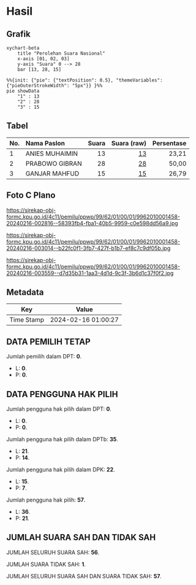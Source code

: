 # Hasil

## Grafik

```mermaid
xychart-beta
    title "Perolehan Suara Nasional"
    x-axis [01, 02, 03]
    y-axis "Suara" 0 --> 28
    bar [13, 28, 15]
```

```mermaid
%%{init: {"pie": {"textPosition": 0.5}, "themeVariables": {"pieOuterStrokeWidth": "5px"}} }%%
pie showData
    "1" : 13
    "2" : 28
    "3" : 15
```

## Tabel

| No. | Nama Paslon    | Suara | Suara (raw) | Persentase |
|:--- |:-------------- | -----:| -----------:| ----------:|
| 1   | ANIES MUHAIMIN | 13    | [13][p-1]   | 23,21      |
| 2   | PRABOWO GIBRAN | 28    | [28][p-2]   | 50,00      |
| 3   | GANJAR MAHFUD  | 15    | [15][p-3]   | 26,79      |


[p-1]: https://github.com/gigit-pemilu/pemilu-2024/blob/main/pilpres/hitung-suara/sub/99-luar-negeri/sub/62-kuala-lumpur-malaysia/sub/01-kuala-lumpur-malaysia/sub/0001-kuala-lumpur-malaysia/sub/458-tps-145/sub/paslon-1.txt
[p-2]: https://github.com/gigit-pemilu/pemilu-2024/blob/main/pilpres/hitung-suara/sub/99-luar-negeri/sub/62-kuala-lumpur-malaysia/sub/01-kuala-lumpur-malaysia/sub/0001-kuala-lumpur-malaysia/sub/458-tps-145/sub/paslon-2.txt
[p-3]: https://github.com/gigit-pemilu/pemilu-2024/blob/main/pilpres/hitung-suara/sub/99-luar-negeri/sub/62-kuala-lumpur-malaysia/sub/01-kuala-lumpur-malaysia/sub/0001-kuala-lumpur-malaysia/sub/458-tps-145/sub/paslon-3.txt

## Foto C Plano

https://sirekap-obj-formc.kpu.go.id/4c11/pemilu/ppwp/99/62/01/00/01/9962010001458-20240216-002816--58393fb4-fba1-40b5-9959-c0e598dd56a9.jpg

https://sirekap-obj-formc.kpu.go.id/4c11/pemilu/ppwp/99/62/01/00/01/9962010001458-20240216-003014--b22fc0f1-3fb7-427f-b1b7-ef8c7c9df05b.jpg

https://sirekap-obj-formc.kpu.go.id/4c11/pemilu/ppwp/99/62/01/00/01/9962010001458-20240216-003559--d7d35b31-1aa3-4d1d-9c3f-3b6d1c37f0f2.jpg


## Metadata

| Key        | Value               |
| ---------- | ------------------- |
| Time Stamp | 2024-02-16 01:00:27 |


## DATA PEMILIH TETAP

Jumlah pemilih dalam DPT: **0**.
 * L: **0**.
 * P: **0**.

## DATA PENGGUNA HAK PILIH

Jumlah pengguna hak pilih dalam DPT: **0**.
 * L: **0**.
 * P: **0**.

Jumlah pengguna hak pilih dalam DPTb: **35**.
 * L: **21**.
 * P: **14**.

Jumlah pengguna hak pilih dalam DPK: **22**.
 * L: **15**.
 * P: **7**.

Jumlah pengguna hak pilih: **57**.
 * L: **36**.
 * P: **21**.

## JUMLAH SUARA SAH DAN TIDAK SAH

JUMLAH SELURUH SUARA SAH: **56**.

JUMLAH SUARA TIDAK SAH: **1**.

JUMLAH SELURUH SUARA SAH DAN SUARA TIDAK SAH: **57**.


